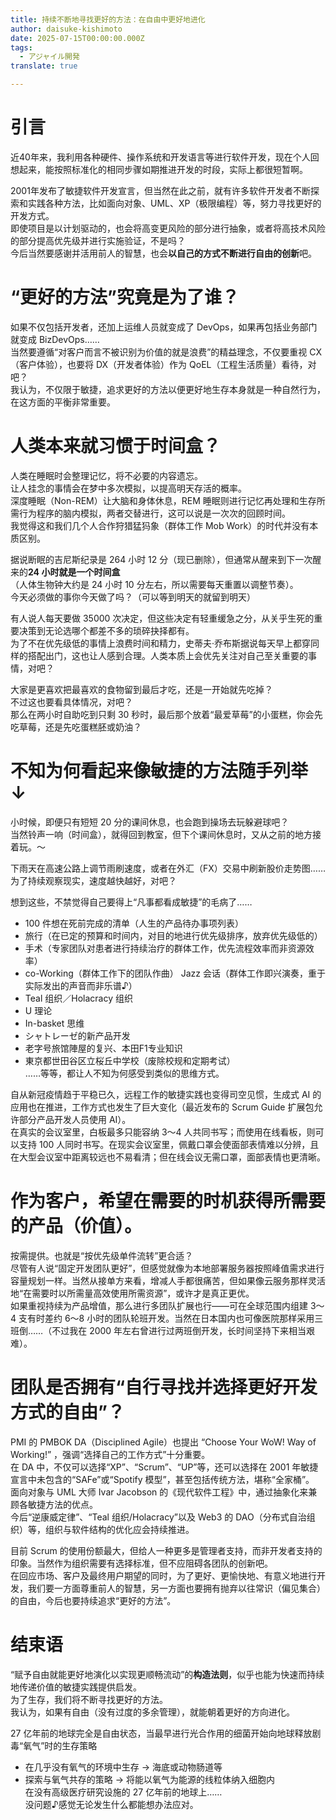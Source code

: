 ```yaml
---
title: 持续不断地寻找更好的方法：在自由中更好地进化
author: daisuke-kishimoto
date: 2025-07-15T00:00:00.000Z
tags:
  - アジャイル開発
translate: true

---
```


# 引言

近40年来，我利用各种硬件、操作系统和开发语言等进行软件开发，现在个人回想起来，能按照标准化的相同步骤如期推进开发的时段，实际上都很短暂啊。

2001年发布了敏捷软件开发宣言，但当然在此之前，就有许多软件开发者不断探索和实践各种方法，比如面向对象、UML、XP（极限编程）等，努力寻找更好的开发方式。  
即使项目是以计划驱动的，也会将高变更风险的部分进行抽象，或者将高技术风险的部分提高优先级并进行实施验证，不是吗？  
今后当然要感谢并活用前人的智慧，也会**以自己的方式不断进行自由的创新**吧。

# “更好的方法”究竟是为了谁？

如果不仅包括开发者，还加上运维人员就变成了 DevOps，如果再包括业务部门就变成 BizDevOps……  
当然要遵循“对客户而言不被识别为价值的就是浪费”的精益理念，不仅要重视 CX（客户体验），也要将 DX（开发者体验）作为 QoEL（工程生活质量）看待，对吧？  
我认为，不仅限于敏捷，追求更好的方法以便更好地生存本身就是一种自然行为，在这方面的平衡非常重要。

# 人类本来就习惯于时间盒？

人类在睡眠时会整理记忆，将不必要的内容遗忘。  
让人挂念的事情会在梦中多次模拟，以提高明天存活的概率。  
深度睡眠（Non-REM）让大脑和身体休息，REM 睡眠则进行记忆再处理和生存所需行为程序的脑内模拟，两者交替进行，这可以说是一次次的回顾时间。  
我觉得这和我们几个人合作狩猎猛犸象（群体工作 Mob Work）的时代并没有本质区别。

据说断眠的吉尼斯纪录是 264 小时 12 分（现已删除），但通常从醒来到下一次醒来的**24 小时就是一个时间盒**  
（人体生物钟大约是 24 小时 10 分左右，所以需要每天重置以调整节奏）。  
今天必须做的事你今天做了吗？（可以等到明天的就留到明天）

有人说人每天要做 35000 次决定，但这些决定有轻重缓急之分，从关乎生死的重要决策到无论选哪个都差不多的琐碎抉择都有。  
为了不在优先级低的事情上浪费时间和精力，史蒂夫·乔布斯据说每天早上都穿同样的搭配出门，这也让人感到合理。人类本质上会优先关注对自己至关重要的事情，对吧？

大家是更喜欢把最喜欢的食物留到最后才吃，还是一开始就先吃掉？  
不过这也要看具体情况，对吧？  
那么在两小时自助吃到只剩 30 秒时，最后那个放着“最爱草莓”的小蛋糕，你会先吃草莓，还是先吃蛋糕胚或奶油？

# 不知为何看起来像敏捷的方法随手列举 ↓

小时候，即便只有短短 20 分的课间休息，也会跑到操场去玩躲避球吧？  
当然铃声一响（时间盒），就得回到教室，但下个课间休息时，又从之前的地方接着玩。～

下雨天在高速公路上调节雨刷速度，或者在外汇（FX）交易中刷新股价走势图……为了持续观察现实，速度越快越好，对吧？

想到这些，不禁觉得自己要得上“凡事都看成敏捷”的毛病了……

* 100 件想在死前完成的清单（人生的产品待办事项列表）  
* 旅行（在已定的预算和时间内，对目的地进行优先级排序，放弃优先级低的）  
* 手术（专家团队对患者进行持续治疗的群体工作，优先流程效率而非资源效率）  
* co-Working（群体工作下的团队作曲） Jazz 会话（群体工作即兴演奏，重于实际发出的声音而非乐谱♪）  
* Teal 组织／Holacracy 组织  
* U 理论  
* In-basket 思维  
* シャトレーゼ的新产品开发  
* 老字号旅馆陣屋的复兴、本田F1专业知识  
* 東京都世田谷区立桜丘中学校（废除校规和定期考试）  
……等等，都让人不知为何感受到类似的思维方式。

自从新冠疫情趋于平稳已久，远程工作的敏捷实践也变得司空见惯，生成式 AI 的应用也在推进，工作方式也发生了巨大变化（最近发布的 Scrum Guide 扩展包允许部分产品开发人员使用 AI）。  
在真实的会议室里，白板最多只能容纳 3～4 人共同书写；而使用在线看板，则可以支持 100 人同时书写。在现实会议室里，佩戴口罩会使面部表情难以分辨，且在大型会议室中距离较远也不易看清；但在线会议无需口罩，面部表情也更清晰。

# 作为客户，希望在需要的时机获得所需要的产品（价值）。

按需提供。也就是“按优先级单件流转”更合适？  
尽管有人说“固定开发团队更好”，但感觉就像为本地部署服务器按照峰值需求进行容量规划一样。当然从接单方来看，增减人手都很痛苦，但如果像云服务那样灵活地“在需要时以所需量高效使用所需资源”，或许才是真正更优。  
如果重视持续为产品增值，那么进行多团队扩展也行——可在全球范围内组建 3～4 支有时差约 6～8 小时的团队轮班开发。当然在日本国内也可像医院那样采用三班倒……（不过我在 2000 年左右曾进行过两班倒开发，长时间坚持下来相当艰难）。

# 团队是否拥有“自行寻找并选择更好开发方式的自由”？

PMI 的 PMBOK DA（Disciplined Agile）也提出 “Choose Your WoW! Way of Working!” ，强调“选择自己的工作方式”十分重要。  
在 DA 中，不仅可以选择“XP”、“Scrum”、“UP”等，还可以选择在 2001 年敏捷宣言中未包含的“SAFe”或“Spotify 模型”，甚至包括传统方法，堪称“全家桶”。  
面向对象与 UML 大师 Ivar Jacobson 的《现代软件工程》中，通过抽象化来兼顾各敏捷方法的优点。  
今后“逆康威定律”、“Teal 组织/Holacracy”以及 Web3 的 DAO（分布式自治组织）等，组织与软件结构的优化应会持续推进。

目前 Scrum 的使用份额最大，但给人一种更多是管理者支持，而非开发者支持的印象。当然作为组织需要有选择标准，但不应阻碍各团队的创新吧。  
在回应市场、客户及最终用户期望的同时，为了更好、更愉快地、有意义地进行开发，我们要一方面尊重前人的智慧，另一方面也要拥有抛弃以往常识（偏见集合）的自由，今后也要持续追求“更好的方法”。

# 结束语

“赋予自由就能更好地演化以实现更顺畅流动”的**构造法则**，似乎也能为快速而持续地传递价值的敏捷实践提供启发。  
为了生存，我们将不断寻找更好的方法。  
我认为，如果有自由（没有过度的多余管理），就能朝着更好的方向进化。

27 亿年前的地球完全是自由状态，当最早进行光合作用的细菌开始向地球释放剧毒“氧气”时的生存策略  
* 在几乎没有氧气的环境中生存 → 海底或动物肠道等  
* 探索与氧气共存的策略 → 将能以氧气为能源的线粒体纳入细胞内  
在没有高级医疗研究设施的 27 亿年前的地球上……  
没问题♪感觉无论发生什么都能想办法应对。

